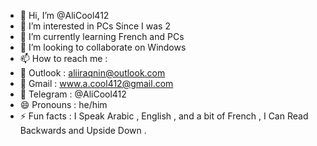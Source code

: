 - 👋 Hi, I’m @AliCool412
- 👀 I’m interested in PCs Since I was 2
- 🌱 I’m currently learning French and PCs
- 💞️ I’m looking to collaborate on Windows
- 📫 How to reach me :
- 💌 Outlook : aliiraqnin@outlook.com
- 💌 Gmail : www.a.cool412@gmail.com
- 📱 Telegram : @AliCool412
- 😄 Pronouns : he/him
- ⚡ Fun facts : I Speak Arabic , English , and a bit of French , I Can Read Backwards and Upside Down .

<!---
AliCool412/AliCool412 is a ✨ special ✨ repository because its `README.md` (this file) appears on your GitHub profile.
You can click the Preview link to take a look at your changes.
--->
